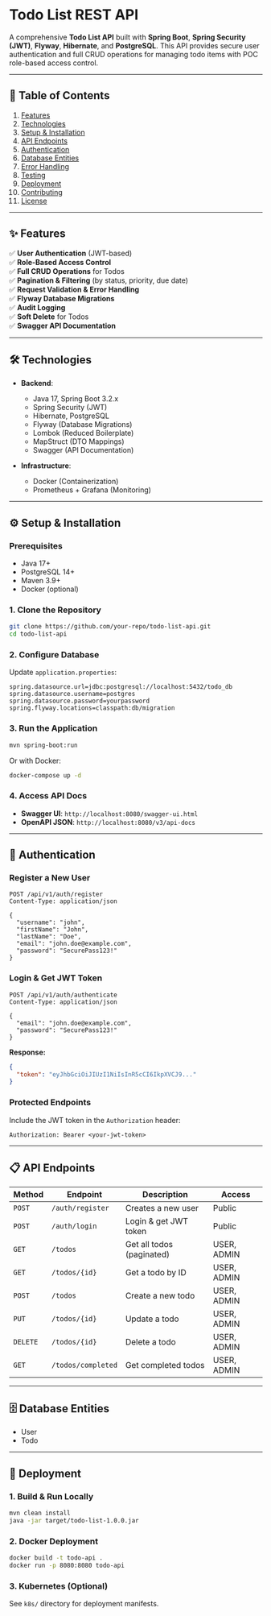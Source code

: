 # **Todo List REST API**

A comprehensive **Todo List API** built with **Spring Boot**, **Spring Security (JWT)**, **Flyway**, **Hibernate**, and **PostgreSQL**. This API provides secure user authentication and full CRUD operations for managing todo items with POC role-based access control.

---

## **📌 Table of Contents**
1. [Features](#features)
2. [Technologies](#technologies)
3. [Setup & Installation](#setup--installation)
4. [API Endpoints](#api-endpoints)
5. [Authentication](#authentication)
6. [Database Entities](#-database-entities)
7. [Error Handling](#error-handling)
8. [Testing](#testing)
9. [Deployment](#deployment)
10. [Contributing](#contributing)
11. [License](#license)

---

## **✨ Features**
✅ **User Authentication** (JWT-based)  
✅ **Role-Based Access Control**  
✅ **Full CRUD Operations** for Todos  
✅ **Pagination & Filtering** (by status, priority, due date)  
✅ **Request Validation & Error Handling**  
✅ **Flyway Database Migrations**  
✅ **Audit Logging**  
✅ **Soft Delete** for Todos  
✅ **Swagger API Documentation**  

---

## **🛠 Technologies**
- **Backend**:
    - Java 17, Spring Boot 3.2.x
    - Spring Security (JWT)
    - Hibernate, PostgreSQL
    - Flyway (Database Migrations)
    - Lombok (Reduced Boilerplate)
    - MapStruct (DTO Mappings)
    - Swagger (API Documentation)

- **Infrastructure**:
    - Docker (Containerization)
    - Prometheus + Grafana (Monitoring)

---

## **⚙ Setup & Installation**
### **Prerequisites**
- Java 17+
- PostgreSQL 14+
- Maven 3.9+
- Docker (optional)

### **1. Clone the Repository**
```bash
git clone https://github.com/your-repo/todo-list-api.git
cd todo-list-api
```

### **2. Configure Database**
Update `application.properties`:
```properties
spring.datasource.url=jdbc:postgresql://localhost:5432/todo_db
spring.datasource.username=postgres
spring.datasource.password=yourpassword
spring.flyway.locations=classpath:db/migration
```

### **3. Run the Application**
```bash
mvn spring-boot:run
```
Or with Docker:
```bash
docker-compose up -d
```

### **4. Access API Docs**
- **Swagger UI**: `http://localhost:8080/swagger-ui.html`
- **OpenAPI JSON**: `http://localhost:8080/v3/api-docs`

---

## **🔐 Authentication**
### **Register a New User**
```http
POST /api/v1/auth/register
Content-Type: application/json

{
  "username": "john", 
  "firstName": "John",
  "lastName": "Doe",
  "email": "john.doe@example.com",
  "password": "SecurePass123!"
}
```

### **Login & Get JWT Token**
```http
POST /api/v1/auth/authenticate
Content-Type: application/json

{
  "email": "john.doe@example.com",
  "password": "SecurePass123!"
}
```

**Response:**
```json
{
  "token": "eyJhbGciOiJIUzI1NiIsInR5cCI6IkpXVCJ9..."
}
```

### **Protected Endpoints**
Include the JWT token in the `Authorization` header:
```
Authorization: Bearer <your-jwt-token>
```

---

## **📋 API Endpoints**
| Method | Endpoint | Description               | Access |
|--------|----------|---------------------------|--------|
| `POST` | `/auth/register` | Creates a new user        | Public |
| `POST` | `/auth/login` | Login & get JWT token     | Public |
| `GET` | `/todos` | Get all todos (paginated) | USER, ADMIN |
| `GET` | `/todos/{id}` | Get a todo by ID          | USER, ADMIN |
| `POST` | `/todos` | Create a new todo         | USER, ADMIN |
| `PUT` | `/todos/{id}` | Update a todo             | USER, ADMIN |
| `DELETE` | `/todos/{id}` | Delete a todo             | USER, ADMIN |
| `GET` | `/todos/completed` | Get completed todos       | USER, ADMIN |

---

## **🗄 Database Entities**
 - User
 - Todo

---


## **🚀 Deployment**
### **1. Build & Run Locally**
```bash
mvn clean install
java -jar target/todo-list-1.0.0.jar
```

### **2. Docker Deployment**
```bash
docker build -t todo-api .
docker run -p 8080:8080 todo-api
```

### **3. Kubernetes (Optional)**
See `k8s/` directory for deployment manifests.


